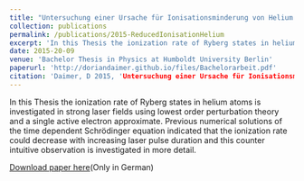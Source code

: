 ```yaml
---
title: "Untersuchung einer Ursache für Ionisationsminderung von Helium in starken Laserfeldern"
collection: publications
permalink: /publications/2015-ReducedIonisationHelium
excerpt: 'In this Thesis the ionization rate of Ryberg states in helium atoms is investigated in strong laser fields using lowest order perturbation theory and a single active electron approximate. Previous numerical solutions of the time dependent Schrödinger equation indicated that the ionization rate could decrease with increasing laser pulse duration and this counter intuitive observation is investigated in more detail.'
date: 2015-20-09
venue: 'Bachelor Thesis in Physics at Humboldt University Berlin'
paperurl: 'http://doriandaimer.github.io/files/Bachelorarbeit.pdf'
citation: 'Daimer, D 2015, 'Untersuchung einer Ursache für Ionisationsminderung von Helium in starken Laserfeldern', Bachelor Thesis, Humboldt University, Berlin.'
---
```

In this Thesis the ionization rate of Ryberg states in helium atoms is investigated in strong laser fields using lowest order perturbation theory and a single active electron approximate. Previous numerical solutions of the time dependent Schrödinger equation indicated that the ionization rate could decrease with increasing laser pulse duration and this counter intuitive observation is investigated in more detail.

[Download paper here](http://doriandaimer.github.io/files/Bachelorarbeit.pdf)(Only in German)

<!-- Recommended citation: Your Name, You. (2009). "Paper Title Number 1." <i>Journal 1</i>. 1(1). -->
